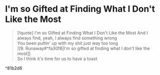 # I'm so Gifted at Finding What I Don't Like the Most

> [!quote] I'm so Gifted at Finding What I Don't Like the Most
And I always find, yeah, I always find something wrong  
You been puttin' up with my shit just way too long  
[[9. Runaway#^fa30f8|I'm so gifted at finding what I don't like the most]]  
So I think it's time for us to have a toast

^81b2d6


